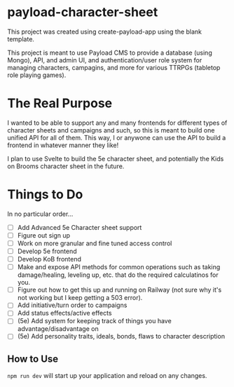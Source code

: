 # payload-character-sheet

This project was created using create-payload-app using the blank template.

This project is meant to use Payload CMS to provide a database (using Mongo), API, and admin UI, and authentication/user role system for managing characters, campagins, and more for various TTRPGs (tabletop role playing games).

# The Real Purpose

I wanted to be able to support any and many frontends for different types of character sheets and campaigns and such, so this is meant to build one unified API for all of them.
This way, I or anywone can use the API to build a frontend in whatever manner they like!

I plan to use Svelte to build the 5e character sheet, and potentially the Kids on Brooms character sheet in the future.

# Things to Do

In no particular order...
- [ ] Add Advanced 5e Character sheet support
- [ ] Figure out sign up
- [ ] Work on more granular and fine tuned access control
- [ ] Develop 5e frontend
- [ ] Develop KoB frontend
- [ ] Make and expose API methods for common operations such as taking damage/healing, leveling up, etc. that do the required calculatinos for you.
- [ ] Figure out how to get this up and running on Railway (not sure why it's not working but I keep getting a 503 error).
- [ ] Add initiative/turn order to campaigns
- [ ] Add status effects/active effects
- [ ] (5e) Add system for keeping track of things you have advantage/disadvantage on
- [ ] (5e) Add personality traits, ideals, bonds, flaws to character description

## How to Use

`npm run dev` will start up your application and reload on any changes.

